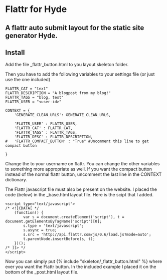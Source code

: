 # Flattr for Hyde
## A flattr auto submit layout for the static site generator Hyde.


## Install

Add the file 
	_flattr_button.html
to you layout skeleton folder.

Then you have to add the following variables to your settings file (or just use the one included)
	
	FLATTR_CAT = "text"
	FLATTR_DESCRIPTION = "A blogpost from my blog!"
	FLATTR_TAGS = "blog, test"
	FLATTR_USER = "<user-id>"

	CONTEXT = {
		'GENERATE_CLEAN_URLS': GENERATE_CLEAN_URLS,

		'FLATTR_USER' : FLATTR_USER, 
		'FLATTR_CAT' : FLATTR_CAT,
		'FLATTR_TAGS' : FLATTR_TAGS,
		'FLATTR_DESC' : FLATTR_DESCRIPTION,
	#	'FLATTR_COMPACT_BUTTON' : "True" #Uncomment this line to get compact button

	}



Change the <user-id> to your username on flattr.
You can change the other variables to something more appropriate as well. 
If you want the compact button instead of the normal flattr button, uncomment the last line in the CONTEXT dictionary. 

The Flattr javascript file must also be present on the website. I placed the code (below) in the 
	_base.html
layout file. Here is the scipt that I added. 

	<script type="text/javascript">
	/* <![CDATA[ */
	    (function() {
	        var s = document.createElement('script'), t = document.getElementsByTagName('script')[0];
	        s.type = 'text/javascript';
	        s.async = true;
	        s.src = 'http://api.flattr.com/js/0.6/load.js?mode=auto';
	        t.parentNode.insertBefore(s, t);
	    })();
	/* ]]> */
	</script>

Now you can simply put 
	{% include "skeleton/_flattr_button.html" %}
where ever you want the Flattr button. In the included example I placed it on the bottom of the 
	_post.html
layout file. 
